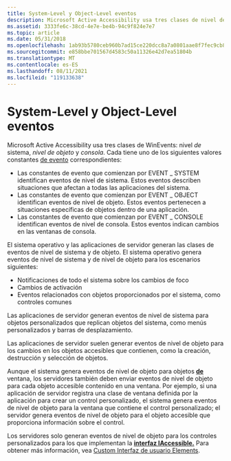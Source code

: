```yaml
---
title: System-Level y Object-Level eventos
description: Microsoft Active Accessibility usa tres clases de nivel de sistema WinEvents, nivel de objeto y consola.
ms.assetid: 3333fe6c-38cd-4e7e-be4b-94c9f824e7e7
ms.topic: article
ms.date: 05/31/2018
ms.openlocfilehash: 1ab93b5780ceb960b7ad15ce220dcc8a7a0801aae8f7fec9cb8211417906b82e
ms.sourcegitcommit: e858bbe701567d4583c50a11326e42d7ea51804b
ms.translationtype: MT
ms.contentlocale: es-ES
ms.lasthandoff: 08/11/2021
ms.locfileid: "119133638"
---
```

# <a name="system-level-and-object-level-events"></a>System-Level y Object-Level eventos

Microsoft Active Accessibility usa tres clases de WinEvents: nivel *de* sistema, *nivel de objeto* y *consola*. Cada tiene uno de los siguientes valores constantes [de evento](event-constants.md) correspondientes:

-   Las constantes de evento que comienzan por EVENT \_ SYSTEM identifican eventos de nivel de sistema. Estos eventos describen situaciones que afectan a todas las aplicaciones del sistema.
-   Las constantes de evento que comienzan por EVENT \_ OBJECT identifican eventos de nivel de objeto. Estos eventos pertenecen a situaciones específicas de objetos dentro de una aplicación.
-   Las constantes de evento que comienzan por EVENT \_ CONSOLE identifican eventos de nivel de consola. Estos eventos indican cambios en las ventanas de consola.

El sistema operativo y las aplicaciones de servidor generan las clases de eventos de nivel de sistema y de objeto. El sistema operativo genera eventos de nivel de sistema y de nivel de objeto para los escenarios siguientes:

-   Notificaciones de todo el sistema sobre los cambios de foco
-   Cambios de activación
-   Eventos relacionados con objetos proporcionados por el sistema, como controles comunes

Las aplicaciones de servidor generan eventos de nivel de sistema para objetos personalizados que replican objetos del sistema, como menús personalizados y barras de desplazamiento.

Las aplicaciones de servidor suelen generar eventos de nivel de objeto para los cambios en los objetos accesibles que contienen, como la creación, destrucción y selección de objetos.

Aunque el sistema genera eventos de nivel de objeto para objetos [**de**](window.md) ventana, los servidores también deben enviar eventos de nivel de objeto para cada objeto accesible contenido en una ventana. Por ejemplo, si una aplicación de servidor registra una clase de ventana definida por la aplicación para crear un control personalizado, el sistema genera eventos de nivel de objeto para la ventana que contiene el control personalizado; el servidor genera eventos de nivel de objeto para el objeto accesible que proporciona información sobre el control.

Los servidores solo generan eventos de nivel de objeto para los controles personalizados para los que implementan la [**interfaz IAccessible.**](/windows/desktop/api/oleacc/nn-oleacc-iaccessible) Para obtener más información, vea [Custom Interfaz de usuario Elements](custom-user-interface-elements.md).

 

 




